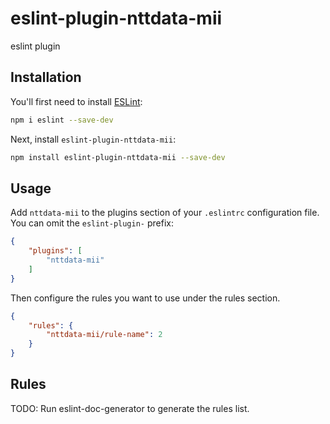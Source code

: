 # eslint-plugin-nttdata-mii

eslint plugin

## Installation

You'll first need to install [ESLint](https://eslint.org/):

```sh
npm i eslint --save-dev
```

Next, install `eslint-plugin-nttdata-mii`:

```sh
npm install eslint-plugin-nttdata-mii --save-dev
```

## Usage

Add `nttdata-mii` to the plugins section of your `.eslintrc` configuration file. You can omit the `eslint-plugin-` prefix:

```json
{
    "plugins": [
        "nttdata-mii"
    ]
}
```


Then configure the rules you want to use under the rules section.

```json
{
    "rules": {
        "nttdata-mii/rule-name": 2
    }
}
```

## Rules

<!-- begin auto-generated rules list -->
TODO: Run eslint-doc-generator to generate the rules list.
<!-- end auto-generated rules list -->



